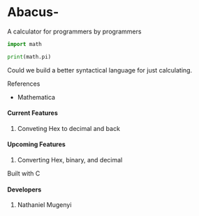 # Abacus-


A calculator for programmers by programmers 


```python
import math

print(math.pi)
```

Could we build a better syntactical language for just calculating. 

References
- Mathematica 

#### Current Features
1. Conveting Hex to decimal and back 

#### Upcoming Features
1. Converting Hex, binary, and decimal


Built with C 

#### Developers

1. Nathaniel Mugenyi


